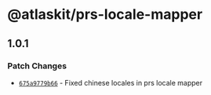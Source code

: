 # @atlaskit/prs-locale-mapper

## 1.0.1

### Patch Changes

- [`675a9779b66`](https://bitbucket.org/atlassian/atlassian-frontend/commits/675a9779b66) - Fixed chinese locales in prs locale mapper
